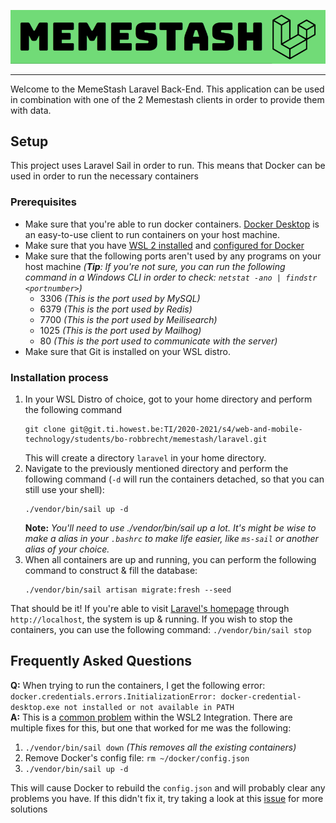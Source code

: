 ![Memestash Laravel](./markdown/logo.png)

---

Welcome to the MemeStash Laravel Back-End. This application can be used in combination with one of the 2 Memestash clients in order to provide them with data.

## Setup
This project uses Laravel Sail in order to run. This means that Docker can be used in order to run the necessary containers

### Prerequisites
- Make sure that you're able to run docker containers. [Docker Desktop](https://www.docker.com/products/docker-desktop) is an easy-to-use client to run containers on your host machine.
- Make sure that you have [WSL 2 installed](https://docs.microsoft.com/en-us/windows/wsl/install-win10#manual-installation-steps) and [configured for Docker](https://docs.docker.com/docker-for-windows/wsl/#install)
- Make sure that the following ports aren't used by any programs on your host machine *(**Tip**: If you're not sure, you can run the following command in a Windows CLI in order to check: `netstat -ano | findstr <portnumber>`)*
    - 3306 *(This is the port used by MySQL)*
    - 6379 *(This is the port used by Redis)*
    - 7700 *(This is the port used by Meilisearch)*
    - 1025 *(This is the port used by Mailhog)*
    - 80 *(This is the port used to communicate with the server)*
- Make sure that Git is installed on your WSL distro.    
    
### Installation process
1. In your WSL Distro of choice, got to your home directory and perform the following command
    ```
    git clone git@git.ti.howest.be:TI/2020-2021/s4/web-and-mobile-technology/students/bo-robbrecht/memestash/laravel.git
    ```
    This will create a directory `laravel` in your home directory.
2. Navigate to the previously mentioned directory and perform the following command (`-d` will run the containers detached, so that you can still use your shell):
    ```
    ./vendor/bin/sail up -d
    ```
   **Note:** *You'll need to use ./vendor/bin/sail up a lot. It's might be wise to make a alias in your `.bashrc` to make life easier, like `ms-sail` or another alias of your choice.*
3. When all containers are up and running, you can perform the following command to construct & fill the database:
    ```
    ./vendor/bin/sail artisan migrate:fresh --seed
    ```
That should be it! If you're able to visit [Laravel's homepage](http://localhost) through `http://localhost`, the system is up & running. If you wish to stop the containers, you can use the following command: `./vendor/bin/sail stop`

## Frequently Asked Questions
**Q:** When trying to run the containers, I get the following error: `docker.credentials.errors.InitializationError: docker-credential-desktop.exe not installed or not available in PATH`
<br>**A:** This is a [common problem](https://github.com/docker/compose/issues/7495) within the WSL2 Integration. There are multiple fixes for this, but one that worked for me was the following:

1. `./vendor/bin/sail down` *(This removes all the existing containers)*
2. Remove Docker's config file: `rm ~/docker/config.json`
3. `./vendor/bin/sail up -d`

This will cause Docker to rebuild the `config.json` and will probably clear any problems you have. If this didn't fix it, try taking a look at this [issue](https://github.com/docker/compose/issues/7495) for more solutions
